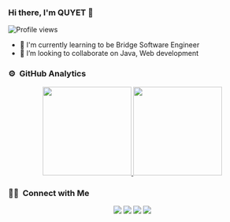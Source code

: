 ### Hi there, I'm QUYET 👋
![Profile views](https://visitor-badge.glitch.me/badge?page_id=jsquyetnguyen.jsquyetnguyen)

<!--
**jsquyetnguyen-git/jsquyetnguyen-git** is a ✨ _special_ ✨ repository because its `README.md` (this file) appears on your GitHub profile.

Here are some ideas to get you started:
-->
- 🌱 I'm currently learning to be Bridge Software Engineer
- 👯 I’m looking to collaborate on Java, Web development



### ⚙️ &nbsp;GitHub Analytics

<p align="center">
<a href="https://github.com/jsquyetnguyen-git">
  <img height="180em" src="https://github-readme-stats-eight-theta.vercel.app/api?username=jsquyetnguyen-git&show_icons=true&theme=algolia&include_all_commits=true&count_private=true"/>
  <img height="180em" src="https://github-readme-stats-eight-theta.vercel.app/api/top-langs/?username=jsquyetnguyen-git&layout=compact&langs_count=8&theme=algolia"/>
</a>
</p>

### 🤝🏻 &nbsp;Connect with Me

<p align="center">
<a href="https://linkedin.com/in/jsquyetnguyen"><img src="https://img.shields.io/badge/-JSQUYETNGUYEN-0077B5?style=flat&logo=Linkedin&logoColor=white"/></a>
<a href="mailto:jsquyetnguyen@gmail.com"><img src="https://img.shields.io/badge/-JSQUYETNGUYEN-D14836?style=flat&logo=Gmail&logoColor=white"/></a>
<a href="https://instagram.com/jsquyetnguyen"><img src="https://img.shields.io/badge/-JSQUYETNGUYEN-E4405F?style=flat&logo=Instagram&logoColor=white"/></a>
<a href="https://facebook.com/jsquyetnguyen"><img src="https://img.shields.io/badge/-JSQUYETNGUYEN-1877F2?style=flat&logo=Facebook&logoColor=white"/></a>
</p>
